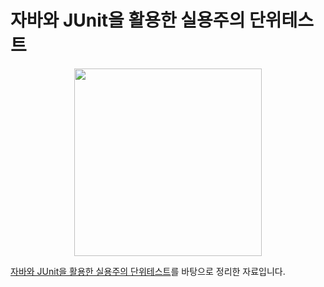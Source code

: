 # 자바와 JUnit을 활용한 실용주의 단위테스트 

<p align="center"><img src="https://image.yes24.com/goods/75189146/XL" width="300"></p> 

[자바와 JUnit을 활용한 실용주의 단위테스트](http://www.yes24.com/Product/Goods/75189146#:~:text=%EC%B1%85%EC%86%8C%EA%B0%9C&text=%EA%B0%80%20%EC%95%8C%EB%A0%A4%EC%A3%BC%EB%8A%94-,%EC%8B%A4%EC%9A%A9%EC%A3%BC%EC%9D%98%20%EB%8B%A8%EC%9C%84%20%ED%85%8C%EC%8A%A4%ED%8A%B8!,%ED%95%B5%EC%8B%AC%20%EB%82%B4%EC%9A%A9%EC%9D%84%20%EC%84%A4%EB%AA%85%ED%95%9C%EB%8B%A4.)를 바탕으로 정리한 자료입니다.
</br>
